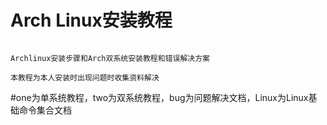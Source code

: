 # Arch Linux安装教程
```

Archlinux安装步骤和Arch双系统安装教程和错误解决方案

本教程为本人安装时出现问题时收集资料解决

```

#one为单系统教程，two为双系统教程，bug为问题解决文档，Linux为Linux基础命令集合文档
